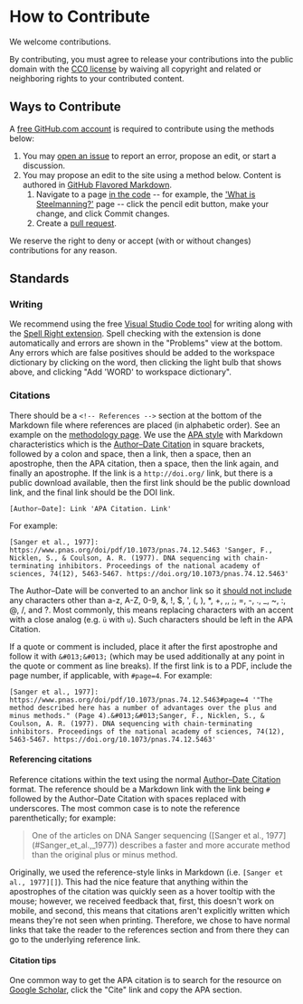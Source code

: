 # How to Contribute

We welcome contributions.

By contributing, you must agree to release your contributions into the public domain with the [CC0 license](LICENSE.txt) by waiving all copyright and related or neighboring rights to your contributed content.

## Ways to Contribute

A [free GitHub.com account](https://github.com/signup) is required to contribute using the methods below:

1. You may [open an issue](https://github.com/steelmananything/steelmananything/issues/new?assignees=&labels=&template=Report.yml) to report an error, propose an edit, or start a discussion.
2. You may propose an edit to the site using a method below. Content is authored in [GitHub Flavored Markdown](https://github.github.com/gfm/).
    1. Navigate to a page [in the code](https://github.com/steelmananything/steelmananything/tree/main) -- for example, the ['What is Steelmanning?'](https://github.com/steelmananything/steelmananything/blob/main/_topics/steelmanning.md) page -- click the pencil edit button, make your change, and click Commit changes.
    2. Create a [pull request](https://docs.github.com/en/pull-requests/collaborating-with-pull-requests/proposing-changes-to-your-work-with-pull-requests/about-pull-requests).

We reserve the right to deny or accept (with or without changes) contributions for any reason.

## Standards

### Writing

We recommend using the free [Visual Studio Code tool](https://code.visualstudio.com/) for writing along with the [Spell Right extension](https://marketplace.visualstudio.com/items?itemName=ban.spellright). Spell checking with the extension is done automatically and errors are shown in the "Problems" view at the bottom. Any errors which are false positives should be added to the workspace dictionary by clicking on the word, then clicking the light bulb that shows above, and clicking "Add 'WORD' to workspace dictionary".

### Citations

There should be a `<!-- References -->` section at the bottom of the Markdown file where references are placed (in alphabetic order). See an example on the [methodology page](https://github.com/steelmananything/steelmananything/blob/179eb2b/_topics/methodology.md?plain=1#L71). We use the [APA style](https://apastyle.apa.org/style-grammar-guidelines/references/examples) with Markdown characteristics which is the [Author–Date Citation](https://apastyle.apa.org/style-grammar-guidelines/citations/basic-principles/author-date) in square brackets, followed by a colon and space, then a link, then a space, then an apostrophe, then the APA citation, then a space, then the link again, and finally an apostrophe. If the link is a `http://doi.org/` link, but there is a public download available, then the first link should be the public download link, and the final link should be the DOI link.

```
[Author–Date]: Link 'APA Citation. Link'
```

For example:

`[Sanger et al., 1977]: https://www.pnas.org/doi/pdf/10.1073/pnas.74.12.5463 'Sanger, F., Nicklen, S., & Coulson, A. R. (1977). DNA sequencing with chain-terminating inhibitors. Proceedings of the national academy of sciences, 74(12), 5463-5467. https://doi.org/10.1073/pnas.74.12.5463'`

The Author–Date will be converted to an anchor link so it [should not include](https://stackoverflow.com/a/2849800) any characters other than a-z, A-Z, 0-9, &, !, $, ', (, ), *, +, ,, ;, =, -, ., _, ~, :, @, /, and ?. Most commonly, this means replacing characters with an accent with a close analog (e.g. `ü` with `u`). Such characters should be left in the APA Citation.

If a quote or comment is included, place it after the first apostrophe and follow it with `&#013;&#013;` (which may be used additionally at any point in the quote or comment as line breaks). If the first link is to a PDF, include the page number, if applicable, with `#page=4`. For example:

`[Sanger et al., 1977]: https://www.pnas.org/doi/pdf/10.1073/pnas.74.12.5463#page=4 '"The method described here has a number of advantages over the plus and minus methods." (Page 4).&#013;&#013;Sanger, F., Nicklen, S., & Coulson, A. R. (1977). DNA sequencing with chain-terminating inhibitors. Proceedings of the national academy of sciences, 74(12), 5463-5467. https://doi.org/10.1073/pnas.74.12.5463'`

#### Referencing citations

Reference citations within the text using the normal [Author–Date Citation](https://apastyle.apa.org/style-grammar-guidelines/citations/basic-principles/author-date) format. The reference should be a Markdown link with the link being `#` followed by the Author–Date Citation with spaces replaced with underscores. The most common case is to note the reference parenthetically; for example:

> One of the articles on DNA Sanger sequencing (\[Sanger et al., 1977\](#Sanger_et_al.,_1977)) describes a faster and more accurate method than the original plus or minus method.

Originally, we used the reference-style links in Markdown (i.e. `[Sanger et al., 1977][]`). This had the nice feature that anything within the apostrophes of the citation was quickly seen as a hover tooltip with the mouse; however, we received feedback that, first, this doesn't work on mobile, and second, this means that citations aren't explicitly written which means they're not seen when printing. Therefore, we chose to have normal links that take the reader to the references section and from there they can go to the underlying reference link.

#### Citation tips

One common way to get the APA citation is to search for the resource on [Google Scholar](https://scholar.google.com/), click the "Cite" link and copy the APA section.
